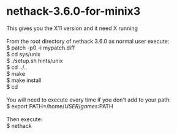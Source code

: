 # nethack-3.6.0-for-minix3
This gives you the X11 version and it need X running <br />
<br />
From the root directory of nethack 3.6.0 as normal user execute: <br />
$ patch -p0 -i mypatch.diff <br />
$ cd sys/unix <br />
$ ./setup.sh hints/unix <br />
$ cd ../.. <br />
$ make <br />
$ make install <br />
$ cd <br />
<br />
You will need to execute every time if you don't add to your path: <br />
$ export PATH=/home/$USER/games:$PATH <br />
<br />
Then execute: <br />
$ nethack <br />
